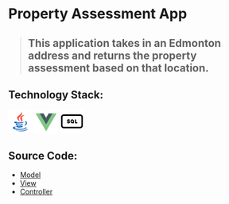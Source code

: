# Property Assessment App

>## This application takes in an Edmonton address and returns the property assessment based on that location.     
## Technology Stack:
![Java](/icons/java.png) ![Vue](/icons/vue.png) ![SQL](/icons/sql.png)


## Source Code: 

- [Model](https://github.com/ktraan/PropertyAssessment/blob/main/dmit2015-winter2020term-sectiona01-assignment04-ktraan-master/dmit2015-assignment04-ktran36/src/main/java/model/PropertyAssessment.java)
- [View](https://github.com/ktraan/PropertyAssessment/blob/main/dmit2015-winter2020term-sectiona01-assignment04-ktraan-master/dmit2015-assignment04-ktran36/src/main/webapp/propertyAssessmentWithVueAndChartjs.html)
- [Controller](https://github.com/ktraan/PropertyAssessment/blob/main/dmit2015-winter2020term-sectiona01-assignment04-ktraan-master/dmit2015-assignment04-ktran36/src/main/java/ktran36/assignment04/PropertyAssessmentResource.java)